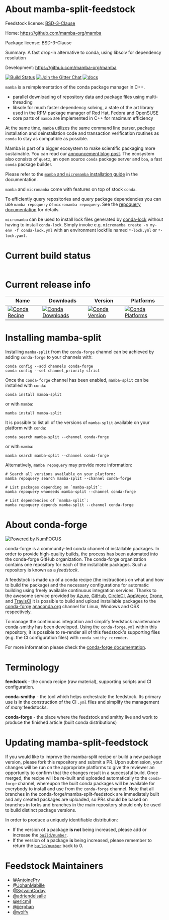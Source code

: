 About mamba-split-feedstock
===========================

Feedstock license: [BSD-3-Clause](https://github.com/conda-forge/mamba-feedstock/blob/main/LICENSE.txt)

Home: https://github.com/mamba-org/mamba

Package license: BSD-3-Clause

Summary: A fast drop-in alternative to conda, using libsolv for dependency resolution

Development: https://github.com/mamba-org/mamba



[![Build Status](https://github.com/mamba-org/mamba/workflows/CI/badge.svg)](https://github.com/mamba-org/mamba/actions)
[![Join the Gitter Chat](https://badges.gitter.im/Join%20Chat.svg)](https://gitter.im/mamba-org/Lobby?utm_source=badge&utm_medium=badge&utm_campaign=pr-badge&utm_content=badge)
[![docs](https://readthedocs.org/projects/mamba/badge/?version=latest&style=flat)](https://mamba.readthedocs.io/en/latest)

`mamba` is a reimplementation of the conda package manager in C++.

- parallel downloading of repository data and package files using multi-threading
- libsolv for much faster dependency solving, a state of the art library used in the RPM package manager of Red Hat, Fedora and OpenSUSE
- core parts of `mamba` are implemented in C++ for maximum efficiency

At the same time, `mamba` utilizes the same command line parser, package installation and deinstallation code and transaction verification routines as `conda` to stay as compatible as possible.

Mamba is part of a bigger ecosystem to make scientific packaging more sustainable. You can read our [announcement blog post](https://medium.com/@QuantStack/open-software-packaging-for-science-61cecee7fc23).
The ecosystem also consists of `quetz`, an open source `conda` package server and `boa`, a fast `conda` package builder.



Please refer to the [`mamba` and `micromamba` installation guide](https://mamba.readthedocs.io/en/latest/installation.html) in the documentation.



`mamba` and `micromamba` come with features on top of stock `conda`.



To efficiently query repositories and query package dependencies you can use `mamba repoquery` or `micromamba repoquery`.
See the [repoquery documentation](https://mamba.readthedocs.io/en/latest/user_guide/mamba.html#repoquery) for details.



`micromamba` can be used to install lock files generated by [conda-lock](https://conda-incubator.github.io/conda-lock/) without having to install `conda-lock`. Simply invoke e.g. `micromamba create -n my-env -f conda-lock.yml` with an environment lockfile named `*-lock.yml` or `*-lock.yaml`.


Current build status
====================


<table>
</table>

Current release info
====================

| Name | Downloads | Version | Platforms |
| --- | --- | --- | --- |
| [![Conda Recipe](https://img.shields.io/badge/recipe-mamba--split-green.svg)](https://anaconda.org/conda-forge/mamba-split) | [![Conda Downloads](https://img.shields.io/conda/dn/conda-forge/mamba-split.svg)](https://anaconda.org/conda-forge/mamba-split) | [![Conda Version](https://img.shields.io/conda/vn/conda-forge/mamba-split.svg)](https://anaconda.org/conda-forge/mamba-split) | [![Conda Platforms](https://img.shields.io/conda/pn/conda-forge/mamba-split.svg)](https://anaconda.org/conda-forge/mamba-split) |

Installing mamba-split
======================

Installing `mamba-split` from the `conda-forge` channel can be achieved by adding `conda-forge` to your channels with:

```
conda config --add channels conda-forge
conda config --set channel_priority strict
```

Once the `conda-forge` channel has been enabled, `mamba-split` can be installed with `conda`:

```
conda install mamba-split
```

or with `mamba`:

```
mamba install mamba-split
```

It is possible to list all of the versions of `mamba-split` available on your platform with `conda`:

```
conda search mamba-split --channel conda-forge
```

or with `mamba`:

```
mamba search mamba-split --channel conda-forge
```

Alternatively, `mamba repoquery` may provide more information:

```
# Search all versions available on your platform:
mamba repoquery search mamba-split --channel conda-forge

# List packages depending on `mamba-split`:
mamba repoquery whoneeds mamba-split --channel conda-forge

# List dependencies of `mamba-split`:
mamba repoquery depends mamba-split --channel conda-forge
```


About conda-forge
=================

[![Powered by
NumFOCUS](https://img.shields.io/badge/powered%20by-NumFOCUS-orange.svg?style=flat&colorA=E1523D&colorB=007D8A)](https://numfocus.org)

conda-forge is a community-led conda channel of installable packages.
In order to provide high-quality builds, the process has been automated into the
conda-forge GitHub organization. The conda-forge organization contains one repository
for each of the installable packages. Such a repository is known as a *feedstock*.

A feedstock is made up of a conda recipe (the instructions on what and how to build
the package) and the necessary configurations for automatic building using freely
available continuous integration services. Thanks to the awesome service provided by
[Azure](https://azure.microsoft.com/en-us/services/devops/), [GitHub](https://github.com/),
[CircleCI](https://circleci.com/), [AppVeyor](https://www.appveyor.com/),
[Drone](https://cloud.drone.io/welcome), and [TravisCI](https://travis-ci.com/)
it is possible to build and upload installable packages to the
[conda-forge](https://anaconda.org/conda-forge) [anaconda.org](https://anaconda.org/)
channel for Linux, Windows and OSX respectively.

To manage the continuous integration and simplify feedstock maintenance
[conda-smithy](https://github.com/conda-forge/conda-smithy) has been developed.
Using the ``conda-forge.yml`` within this repository, it is possible to re-render all of
this feedstock's supporting files (e.g. the CI configuration files) with ``conda smithy rerender``.

For more information please check the [conda-forge documentation](https://conda-forge.org/docs/).

Terminology
===========

**feedstock** - the conda recipe (raw material), supporting scripts and CI configuration.

**conda-smithy** - the tool which helps orchestrate the feedstock.
                   Its primary use is in the construction of the CI ``.yml`` files
                   and simplify the management of *many* feedstocks.

**conda-forge** - the place where the feedstock and smithy live and work to
                  produce the finished article (built conda distributions)


Updating mamba-split-feedstock
==============================

If you would like to improve the mamba-split recipe or build a new
package version, please fork this repository and submit a PR. Upon submission,
your changes will be run on the appropriate platforms to give the reviewer an
opportunity to confirm that the changes result in a successful build. Once
merged, the recipe will be re-built and uploaded automatically to the
`conda-forge` channel, whereupon the built conda packages will be available for
everybody to install and use from the `conda-forge` channel.
Note that all branches in the conda-forge/mamba-split-feedstock are
immediately built and any created packages are uploaded, so PRs should be based
on branches in forks and branches in the main repository should only be used to
build distinct package versions.

In order to produce a uniquely identifiable distribution:
 * If the version of a package **is not** being increased, please add or increase
   the [``build/number``](https://docs.conda.io/projects/conda-build/en/latest/resources/define-metadata.html#build-number-and-string).
 * If the version of a package **is** being increased, please remember to return
   the [``build/number``](https://docs.conda.io/projects/conda-build/en/latest/resources/define-metadata.html#build-number-and-string)
   back to 0.

Feedstock Maintainers
=====================

* [@AntoinePrv](https://github.com/AntoinePrv/)
* [@JohanMabille](https://github.com/JohanMabille/)
* [@SylvainCorlay](https://github.com/SylvainCorlay/)
* [@adriendelsalle](https://github.com/adriendelsalle/)
* [@ericmjl](https://github.com/ericmjl/)
* [@jjerphan](https://github.com/jjerphan/)
* [@wolfv](https://github.com/wolfv/)

